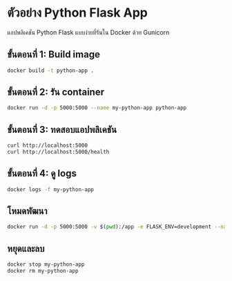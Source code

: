 # ตัวอย่าง Python Flask App

แอปพลิเคชัน Python Flask แบบง่ายที่รันใน Docker ด้วย Gunicorn

## ขั้นตอนที่ 1: Build image

```bash
docker build -t python-app .
```

## ขั้นตอนที่ 2: รัน container

```bash
docker run -d -p 5000:5000 --name my-python-app python-app
```

## ขั้นตอนที่ 3: ทดสอบแอปพลิเคชัน

```bash
curl http://localhost:5000
curl http://localhost:5000/health
```

## ขั้นตอนที่ 4: ดู logs

```bash
docker logs -f my-python-app
```

## โหมดพัฒนา

```bash
docker run -d -p 5000:5000 -v $(pwd):/app -e FLASK_ENV=development --name python-dev python-app flask run --host=0.0.0.0
```

## หยุดและลบ

```bash
docker stop my-python-app
docker rm my-python-app
```
